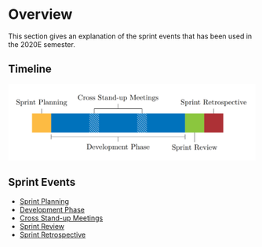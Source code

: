 # Overview

This section gives an explanation of the sprint events that has been used
in the 2020E semester.

## Timeline

![Sprint Timeline](../resources/sprint_timeline.png "Sprint Timeline")

## Sprint Events 

- [Sprint Planning](./sprint_planning.md)
- [Development Phase](./development_phase.md)
- [Cross Stand-up Meetings](./cross_stand_up_meetings.md)
- [Sprint Review](./sprint_review.md)
- [Sprint Retrospective](./sprint_retrospective.md)    